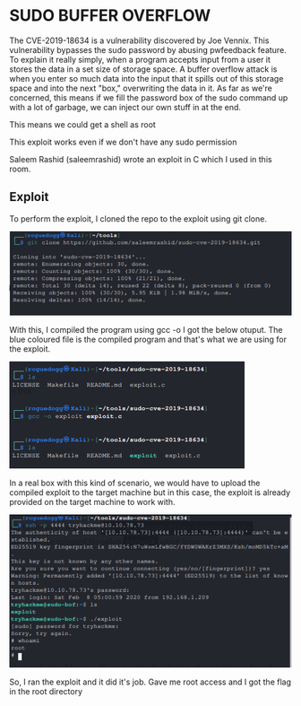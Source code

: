# SUDO BUFFER OVERFLOW

The CVE-2019-18634 is a vulnerability discovered by Joe Vennix. This vulnerability bypasses the sudo password by abusing pwfeedback feature. To explain it really simply, when a program accepts input from a user it stores the data in a set size of storage space. A buffer overflow attack is when you enter so much data into the input that it spills out of this storage space and into the next "box," overwriting the data in it. As far as we're concerned, this means if we fill the password box of the sudo command up with a lot of garbage, we can inject our own stuff in at the end.

This means we could get a shell as root

This exploit works even if we don't have any sudo permission

Saleem Rashid (saleemrashid) wrote an exploit in C which I used in this room.

## Exploit

To perform the exploit, I cloned the repo to the exploit using git clone.

![image alt](https://github.com/bakel243687/TryHackme/blob/fdcdb3ac6deb703efed0a4d41a8f83143386b60d/Walkthroughs/Images/Screenshot_2025-10-16_08-44-51.png)

With this, I compiled the program using gcc -o <output-file> <source-file>
I got the below otuput. The blue coloured file is the compiled program and that's what we are using for the exploit.

![image alt](https://github.com/bakel243687/TryHackme/blob/fdcdb3ac6deb703efed0a4d41a8f83143386b60d/Walkthroughs/Images/Screenshot_2025-10-16_08-45-51.png)


In a real box with this kind of scenario, we would have to upload the compiled exploit to the target machine but in this case, the exploit is already provided on the target machine to work with.

![image alt](https://github.com/bakel243687/TryHackme/blob/fdcdb3ac6deb703efed0a4d41a8f83143386b60d/Walkthroughs/Images/Screenshot_2025-10-16_08-46-39.png)

So, I ran the exploit and it did it's job. Gave me root access and I got the flag in the root directory

